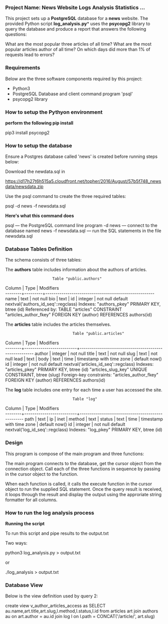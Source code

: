 
### Project Name: News Website Logs Analysis Statistics ...
This project sets up a **PostgreSQL** database for a **news** website.
The provided Python script **log_analysis.py*** uses the **psycopg2** library to query 
the database and produce a report that answers the following questions:

What are the most popular three articles of all time?
What are the most popular articles author of all time?
On which days did more than 1% of requests lead to errors?

### Requirements

Below are the three software components required by this project:

- Python3
- PostgreSQL Database and client command program 'psql'
- psycopg2 library

### How to setup the Pythyon environment

**perform the following pip install**

pip3 install psycopg2

### How to setup the database

Ensure a Postgres database called 'news' is created before running steps below:

Download the newdata.sql in 

https://d17h27t6h515a5.cloudfront.net/topher/2016/August/57b5f748_newsdata/newsdata.zip


Use the psql command to create the three required tables:

psql -d news -f newsdata.sql

**Here's what this command does**

psql — the PostgreSQL command line program
-d news — connect to the database named news 
-f newsdata.sql — run the SQL statements in the file newsdata.sql



### Database Tables Definition

The schema consists of three tables:

The **authors** table includes information about the authors of articles.

                         Table "public.authors"
 Column |  Type   |                      Modifiers                       
--------+---------+------------------------------------------------------
 name   | text    | not null
 bio    | text    | 
 id     | integer | not null default nextval('authors_id_seq'::regclass)
Indexes:
    "authors_pkey" PRIMARY KEY, btree (id)
Referenced by:
    TABLE "articles" CONSTRAINT "articles_author_fkey" FOREIGN KEY (author) REFERENCES authors(id)




The **articles** table includes the articles themselves.

                                  Table "public.articles"
 Column |           Type           |                       Modifiers                       
--------+--------------------------+-------------------------------------------------------
 author | integer                  | not null
 title  | text                     | not null
 slug   | text                     | not null
 lead   | text                     | 
 body   | text                     | 
 time   | timestamp with time zone | default now()
 id     | integer                  | not null default nextval('articles_id_seq'::regclass)
Indexes:
    "articles_pkey" PRIMARY KEY, btree (id)
    "articles_slug_key" UNIQUE CONSTRAINT, btree (slug)
Foreign-key constraints:
    "articles_author_fkey" FOREIGN KEY (author) REFERENCES authors(id)

The **log** table includes one entry for each time a user has accessed the site.


                                  Table "log"
 Column |           Type           |                    Modifiers                     
--------+--------------------------+--------------------------------------------------
 path   | text                     | 
 ip     | inet                     | 
 method | text                     | 
 status | text                     | 
 time   | timestamp with time zone | default now()
 id     | integer                  | not null default nextval('log_id_seq'::regclass)
Indexes:
    "log_pkey" PRIMARY KEY, btree (id)



### Design

This program is compose of the main program and three functions:

The main program connects to the database, get the cursor object from the connection object.  Call each of the three functions in sequence by passing in the cursor object to the function.

When each function is called, it calls the execute function in the cursor object to run the supplied SQL statement.  Once the query result is received, it loops through the result and display the output using the approriate string formatter for all columns.



### How to run the log analysis process

**Running the script**

To run this script and pipe results to the output.txt

Two ways:

python3 log_analysis.py > output.txt

or 

./log_analysis > output.txt



### Database View


Below is the view definition used by query 2:

create view v_author_articles_access as 
SELECT au.name,art.title,art.slug,l.method,l.status,l.id
from articles art join authors au on art.author = au.id
join log l on l.path = CONCAT('/article/', art.slug) 
 